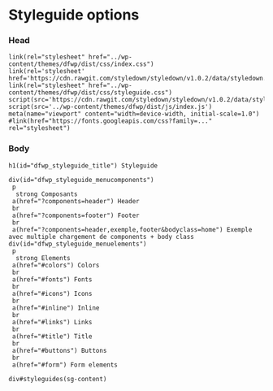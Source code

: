 # Styleguide options

### Head

    link(rel="stylesheet" href="../wp-content/themes/dfwp/dist/css/index.css")
    link(rel='stylesheet' href='https://cdn.rawgit.com/styledown/styledown/v1.0.2/data/styledown.css')
    link(rel="stylesheet" href="../wp-content/themes/dfwp/dist/css/styleguide.css")
    script(src='https://cdn.rawgit.com/styledown/styledown/v1.0.2/data/styledown.js')
    script(src='../wp-content/themes/dfwp/dist/js/index.js')
    meta(name="viewport" content="width=device-width, initial-scale=1.0")
    #link(href="https://fonts.googleapis.com/css?family=..." rel="stylesheet")

### Body

    h1(id="dfwp_styleguide_title") Styleguide
    
    div(id="dfwp_styleguide_menucomponents")
     p
      strong Composants
     a(href="?components=header") Header
     br
     a(href="?components=footer") Footer
     br
     a(href="?components=header,exemple,footer&bodyclass=home") Exemple avec multiple chargement de components + body class
    div(id="dfwp_styleguide_menuelements")
     p
      strong Elements
     a(href="#colors") Colors
     br
     a(href="#fonts") Fonts
     br
     a(href="#icons") Icons
     br
     a(href="#inline") Inline
     br
     a(href="#links") Links
     br
     a(href="#title") Title
     br
     a(href="#buttons") Buttons
     br
     a(href="#form") Form elements
                    
    div#styleguides(sg-content)